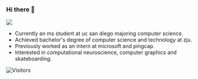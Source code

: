 ### Hi there 👋

[![](https://github-readme-stats.vercel.app/api?username=MartinNose&show_icons=true&hide_border=true&count_private=true&theme=buefy&layout=compact)]() 
<!-- [![](https://github-readme-stats.vercel.app/api/top-langs/?username=MartinNose&layout=compact&hide=html,css,less,ejs&langs_count=11&hide_border=true&theme=buefy)]() -->

- Currently an ms student at uc san diego majoring computer science.
- Achieved bachelor's degree of computer science and technology at zju.
- Previously worked as an intern at microsoft and pingcap.
- Interested in computational neuroscience, computer graphics and skateboarding.

![Visitors](https://visitor-badge.laobi.icu/badge?page_id=MartinNose) 


